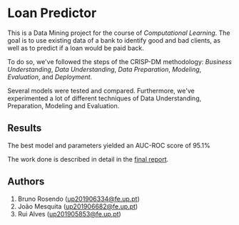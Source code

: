 # Loan Predictor
This is a Data Mining project for the course of *Computational Learning*. The goal is to use existing data of a bank to identify good and bad clients, as well as to predict if a loan would be paid back.

To do so, we've followed the steps of the CRISP-DM methodology: *Business Understanding*, *Data Understanding*, *Data Preparation*, *Modeling*, *Evaluation*, and *Deployment*.

Several models were tested and compared. Furthermore, we've experimented a lot of different techniques of Data Understanding, Preparation, Modeling and Evaluation.

## Results
The best model and parameters yielded an AUC-ROC score of 95.1%

The work done is described in detail in the [final report](./docs/report_g69.pdf).

## Authors
1. Bruno Rosendo (up201906334@fe.up.pt)
2. João Mesquita (up201906682@fe.up.pt)
3. Rui Alves (up201905853@fe.up.pt)


